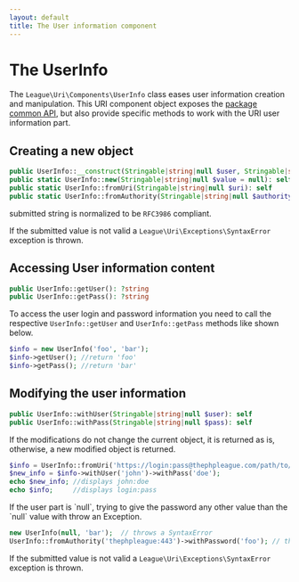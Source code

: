 ```yaml
---
layout: default
title: The User information component
---
```


The UserInfo
=======

The `League\Uri\Components\UserInfo` class eases user information creation and manipulation.
This URI component object exposes the [package common API](/components/7.0/),
but also provide specific methods to work with the URI user information part.

## Creating a new object

~~~php
public UserInfo::__construct(Stringable|string|null $user, Stringable|string|null $pass = null): void
public static UserInfo::new(Stringable|string|null $value = null): self
public static UserInfo::fromUri(Stringable|string|null $uri): self
public static UserInfo::fromAuthority(Stringable|string|null $authority): self
~~~

<p class="message-notice">submitted string is normalized to be <code>RFC3986</code> compliant.</p>

<p class="message-warning">If the submitted value is not valid a <code>League\Uri\Exceptions\SyntaxError</code> exception is thrown.</p>

## Accessing User information content

~~~php
public UserInfo::getUser(): ?string
public UserInfo::getPass(): ?string
~~~

To access the user login and password information you need to call the respective `UserInfo::getUser` and `UserInfo::getPass` methods like shown below.

~~~php
$info = new UserInfo('foo', 'bar');
$info->getUser(); //return 'foo'
$info->getPass(); //return 'bar'
~~~

## Modifying the user information

~~~php
public UserInfo::withUser(Stringable|string|null $user): self
public UserInfo::withPass(Stringable|string|null $pass): self
~~~

<p class="message-notice">If the modifications do not change the current object, it is returned as is, otherwise, a new modified object is returned.</p>

~~~php
$info = UserInfo::fromUri('https://login:pass@thephpleague.com/path/to/heaven');
$new_info = $info->withUser('john')->withPass('doe');
echo $new_info; //displays john:doe
echo $info;     //displays login:pass
~~~

<p class="message-warning">If the user part is `null`, trying to give the password any other value than the `null` value with throw an Exception.</p>

~~~php
new UserInfo(null, 'bar');  // throws a SyntaxError
UserInfo::fromAuthority('thephpleague:443')->withPassword('foo'); // throws a SyntaxError
~~~

<p class="message-warning">If the submitted value is not valid a <code>League\Uri\Exceptions\SyntaxError</code> exception is thrown.</p>
